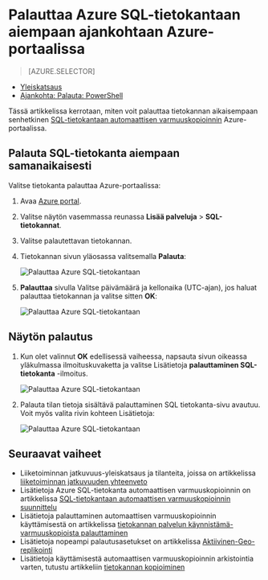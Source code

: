 <properties
    pageTitle="Palauttaa Azure SQL-tietokantaan edellisessä kohdassa aika (Azure portaalin) | Microsoft Azure"
    description="Palauttaa Azure SQL-tietokantaan edellisessä kohdassa samanaikaisesti."
    services="sql-database"
    documentationCenter=""
    authors="stevestein"
    manager="jhubbard"
    editor=""/>

<tags
    ms.service="sql-database"
    ms.devlang="NA"
    ms.date="10/18/2016"
    ms.author="sstein"
    ms.workload="NA"
    ms.topic="article"
    ms.tgt_pltfrm="NA"/>


# <a name="restore-an-azure-sql-database-to-a-previous-point-in-time-with-the-azure-portal"></a>Palauttaa Azure SQL-tietokantaan aiempaan ajankohtaan Azure-portaalissa


> [AZURE.SELECTOR]
- [Yleiskatsaus](sql-database-recovery-using-backups.md)
- [Ajankohta: Palauta: PowerShell](sql-database-point-in-time-restore-powershell.md)

Tässä artikkelissa kerrotaan, miten voit palauttaa tietokannan aikaisempaan senhetkinen [SQL-tietokantaan automaattisen varmuuskopioinnin](sql-database-automated-backups.md) Azure-portaalissa.

## <a name="restore-a-sql-database-to-a-previous-point-in-time"></a>Palauta SQL-tietokanta aiempaan samanaikaisesti

Valitse tietokanta palauttaa Azure-portaalissa:

1.  Avaa [Azure portal](https://portal.azure.com).
2.  Valitse näytön vasemmassa reunassa **Lisää palveluja** > **SQL-tietokannat**.
3.  Valitse palautettavan tietokannan.
4.  Tietokannan sivun yläosassa valitsemalla **Palauta**:

    ![Palauttaa Azure SQL-tietokantaan](./media/sql-database-point-in-time-restore-portal/restore.png)

5.  **Palauttaa** sivulla Valitse päivämäärä ja kellonaika (UTC-ajan), jos haluat palauttaa tietokannan ja valitse sitten **OK**:

    ![Palauttaa Azure SQL-tietokantaan](./media/sql-database-point-in-time-restore-portal/restore-details.png)

## <a name="monitor-the-restore-operation"></a>Näytön palautus

1. Kun olet valinnut **OK** edellisessä vaiheessa, napsauta sivun oikeassa yläkulmassa ilmoituskuvaketta ja valitse Lisätietoja **palauttaminen SQL-tietokanta** -ilmoitus.

    ![Palauttaa Azure SQL-tietokantaan](./media/sql-database-point-in-time-restore-portal/notification-icon.png)

2. Palauta tilan tietoja sisältävä palauttaminen SQL tietokanta-sivu avautuu. Voit myös valita rivin kohteen Lisätietoja:

    ![Palauttaa Azure SQL-tietokantaan](./media/sql-database-point-in-time-restore-portal/inprogress.png)

 

## <a name="next-steps"></a>Seuraavat vaiheet

- Liiketoiminnan jatkuvuus-yleiskatsaus ja tilanteita, joissa on artikkelissa [liiketoiminnan jatkuvuuden yhteenveto](sql-database-business-continuity.md)
- Lisätietoja Azure SQL-tietokanta automaattisen varmuuskopioinnin on artikkelissa [SQL-tietokantaan automaattisen varmuuskopioinnin suunnittelu](sql-database-automated-backups.md)
- Lisätietoja palauttaminen automaattisen varmuuskopioinnin käyttämisestä on artikkelissa [tietokannan palvelun käynnistämä-varmuuskopioista palauttaminen](sql-database-recovery-using-backups.md)
- Lisätietoja nopeampi palautusasetukset on artikkelissa [Aktiivinen-Geo-replikointi](sql-database-geo-replication-overview.md)  
- Lisätietoja käyttämisestä automaattisen varmuuskopioinnin arkistointia varten, tutustu artikkeliin [tietokannan kopioiminen](sql-database-copy.md)
